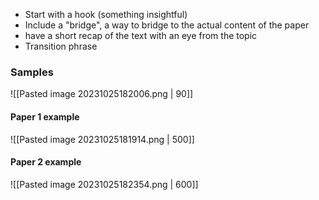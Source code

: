 - Start with a hook (something insightful) 
- Include a "bridge", a way to bridge to the actual content of the paper
- have a short recap of the text with an eye from the topic
- Transition phrase 

### Samples
![[Pasted image 20231025182006.png | 90]]

#### Paper 1 example
![[Pasted image 20231025181914.png | 500]]
#### Paper 2 example
![[Pasted image 20231025182354.png | 600]]